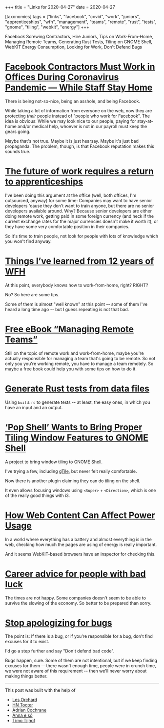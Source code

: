 +++
title = "Links for 2020-04-27"
date = 2020-04-27

[taxonomies]
tags = ["links", "facebook", "covid", "work", "juniors", "apprenticeships",
"wfh", "management", "teams", "remote", "rust", "tests", "gnome", "tiling",
"webkit", "energy"]
+++

Facebook Screwing Contractors, Hire Juniors, Tips on Work-From-Home, Managing
Remote Teams, Generating Rust Tests, Tiling on GNOME Shell, WebKIT Energy
Consumption, Looking for Work, Don't Defend Bugs

<!-- more -->

# [Facebook Contractors Must Work in Offices During Coronavirus Pandemic — While Staff Stay Home](https://theintercept.com/2020/03/12/coronavirus-facebook-contractors/)

There is being not-so-nice, being an asshole, and being Facebook.

While taking a lot of information from everyone on the web, now they are
protecting _their_ people instead of "people who work for Facebook". The idea
is obvious: While we may look nice to our people, paying for stay-at-home
and/or medical help, whoever is not in our payroll must keep the gears going.

Maybe that's not true. Maybe it is just hearsay. Maybe it's just bad
propaganda. The problem, though, is that Facebook reputation makes this sounds
true.

# [The future of work requires a return to apprenticeships](https://www.weforum.org/agenda/2019/12/apprenticeships-future-work-4ir-training-reskilling)

I've been doing this argument at the office (well, both offices, I'm
outsourced, anyway) for some time: Companies may want to have senior
developers 'cause they don't want to train anyone, but there are no senior
developers available around. Why? Because senior developers are either doing
remote work, getting paid in some foreign currency (and heck if the current
exchange rates for the major currencies doesn't make it worth it), or they
have some very comfortable position in their companies.

So it's time to train people, not look for people with lots of knowledge which
you won't find anyway.

# [Things I’ve learned from 12 years of WFH](https://typing.lmorchard.com/2020/03/12/things-ive-learned-from-12-years-of-wfh/)

At this point, everybody knows how to work-from-home, right? RIGHT?

No? So here are some tips.

Some of them is almost "well known" at this point -- some of them I've heard a
long time ago -- but I guess repeating is not that bad.

# [Free eBook “Managing Remote Teams”](https://knowyourteam.com/m/lessons/161-managing-remote-teams/topics/1301-intro-managing-remote-teams)

Still on the topic of remote work and work-from-home, maybe you're actually
responsible for managing a team that's going to be remote. So not only you
you're working remote, you have to manage a team remotely. So maybe a free
book could help you with some tips on how to do it.

# [Generate Rust tests from data files](https://blog.cyplo.dev/posts/2018/12/generate-rust-tests-from-data/)

Using `build.rs` to generate tests -- at least, the easy ones, in which you
have an input and an output.

# [‘Pop Shell’ Wants to Bring Proper Tiling Window Features to GNOME Shell](https://www.omgubuntu.co.uk/2020/03/pop-shell-wants-to-bring-proper-tiling-window-features-to-gnome-shell)

A project to bring window tiling to GNOME Shell.

I've trying a few, including
[gTile](https://extensions.gnome.org/extension/28/gtile/), but never felt
really comfortable.

Now there is another plugin claiming they can do tiling on the shell.

It even allows focusing windows using `<Super>` + `<Direction>`, which is one
of the really good things with i3.

# [How Web Content Can Affect Power Usage](https://webkit.org/blog/8970/how-web-content-can-affect-power-usage/)

In a world where everything has a battery and almost everything is in the web,
checking how much the pages are using of energy is really important.

And it seems WebKIT-based browsers have an inspector for checking this.

# [Career advice for people with bad luck](https://chiefofstuff.substack.com/p/career-advice-for-people-with-bad)

The times are not happy. Some companies doesn't seem to be able to survive the
slowing of the economy. So better to be prepared than sorry.

# [Stop apologizing for bugs](https://blog.danslimmon.com/2019/08/02/stop-apologizing-for-bugs/)

The point is: If there is a bug, or if you're responsible for a bug, don't
find excuses for it to exist.

I'd go a step further and say "Don't defend bad code".

Bugs happen, sure. Some of them are not intentional, but if we keep finding
excuses for them -- there wasn't enough time, people were in crunch time, we
were not aware of this requirement -- then we'll never worry about making
things better.

---

This post was built with the help of

* [Les Orchard](https://toot.cafe/@lmorchard)
* [HN Tooter](https://mastodon.social/@hntooter)
* [Adrian Cochrane](https://floss.social/@alcinnz)
* [Anna e só](https://friend.camp/@anna)
* [Timo Tijhof](https://mastodon.technology/@krinkle)
